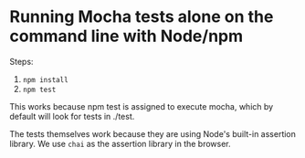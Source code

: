 # Running Mocha tests alone on the command line with Node/npm

Steps: 

1. `npm install`
2. `npm test`

This works because npm test is assigned to execute mocha, which by default will look for tests in ./test.

The tests themselves work because they are using Node's built-in assertion library. We use `chai` as the assertion library in the browser.